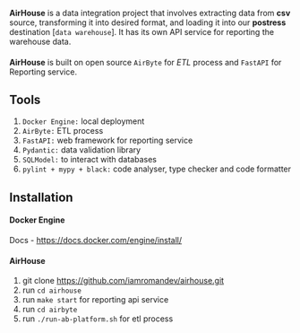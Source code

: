 **AirHouse** is a data integration project that involves extracting data from **csv** source,
transforming it into desired format, and loading it into our **postress** destination 
[`data warehouse`]. It has its own API service for reporting the warehouse data.
####
**AirHouse** is built on open source `AirByte` for _ETL_ process and `FastAPI` for Reporting service.

## Tools
1. `Docker Engine:` local deployment
2. `AirByte:` ETL process
3. `FastAPI:` web framework for reporting service
4. `Pydantic:` data validation library
5. `SQLModel:` to interact with databases
6. `pylint + mypy + black:` code analyser, type checker and code formatter

## Installation
#### Docker Engine 
Docs - https://docs.docker.com/engine/install/

#### AirHouse
1. git clone https://github.com/iamromandev/airhouse.git
2. run `cd airhouse`
3. run `make start` for reporting api service
4. run `cd airbyte`
5. run `./run-ab-platform.sh` for etl process






